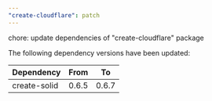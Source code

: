 ```yaml
---
"create-cloudflare": patch
---
```


chore: update dependencies of "create-cloudflare" package

The following dependency versions have been updated:

| Dependency   | From  | To    |
| ------------ | ----- | ----- |
| create-solid | 0.6.5 | 0.6.7 |
